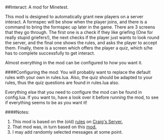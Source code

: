 ##Interact: A mod for Minetest.

This mod is designed to automatically grant new players on a server interact. A formspec will be show when the player joins, and there is a command to bring the formspec up later in the game.
There are 3 screens that they go through. The first one is a check if they like griefing (One for really stupid griefers!), the next checks if the player just wants to look round the server, and the final one shows the rules, and asks the player to accept them. Finally, there is a screen which offers the player a quiz, which s/he has to complete successfully to get interact.

Almost everything in the mod can be configured to how you want it.

####Configuring the mod:
You will probably want to replace the default rules with your own in rules.lua. Also, the quiz should be adapted to your rules, thus the quiz questions are found in rules.lua also.

Everything else that you need to configure the mod can be found in config.lua. If you want to, have a look over it before running the mod, to see if everything seems to be as you want it!

####Notes:
1. This mod is based on the (old) [rules](https://github.com/CraigyDavi/Craig-Server_game/blob/df8beb15e6b02ab6dd22f94349453c51819238c4/mods/_misc/rules.lua) on [Craig's Server.](https://forum.minetest.net/viewtopic.php?f=10&t=7010)
2. That mod was, in turn based on this [mod.](https://github.com/ChaosWormz/mt_terms_of_use)
3. I may add randomly selected messages at some point.
